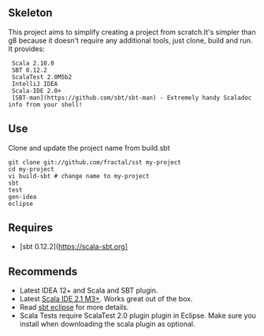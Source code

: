 Skeleton
------------

This project aims to simplify creating a project from scratch.It's simpler than g8 because it doesn't require any additional tools, just clone, build and run.
It provides:

     Scala 2.10.0
     SBT 0.12.2
     ScalaTest 2.0M5b2
     IntelliJ IDEA
     Scala-IDE 2.0+
     [SBT-man](https://github.com/sbt/sbt-man) - Extremely handy Scaladoc info from your shell! 

Use
---------------
Clone and update the project name from build.sbt

    git clone git://github.com/fractal/sst my-project
    cd my-project
    vi build-sbt # change name to my-project
    sbt
    test
    gen-idea
    eclipse

Requires
---------------
* [sbt 0.12.2](https://scala-sbt.org]

Recommends
---------------
* Latest IDEA 12+ and Scala and SBT plugin.
* Latest [Scala IDE 2.1 M3+](http://scala-ide.org/download/milestone.html). Works great out of the box. 
* Read [sbt eclipse](https://github.com/typesafehub/sbteclipse/wiki/Using-sbteclipse) for more details.
* Scala Tests require ScalaTest 2.0 plugin plugin in Eclipse. Make sure you install when downloading the scala plugin as optional. 
